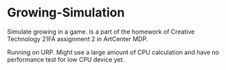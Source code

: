 # Growing-Simulation
Simulate growing in a game.
Is a part of the homework of Creative Technology 21FA assignment 2 in ArtCenter MDP.


Running on URP. Might use a large amount of CPU calculation and have no performance test for low CPU device yet.
